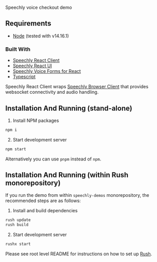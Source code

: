 Speechly voice checkout demo

## Requirements

* [Node](https://nodejs.org/) (tested with v14.16.1)

### Built With

* [Speechly React Client](https://www.npmjs.com/package/@speechly/react-client)
* [Speechly React UI](https://www.npmjs.com/package/@speechly/react-ui)
* [Speechly Voice Forms for React](https://www.npmjs.com/package/@speechly/react-voice-forms)
* [Typescript](https://www.typescriptlang.org/)

Speechly React Client wraps [Speechly Browser Client](https://www.npmjs.com/package/@speechly/react-voice-forms/browser-client) that provides websocket connectivity and audio handling.

## Installation And Running (stand-alone)

1. Install NPM packages

```bash
npm i
```

2. Start development server

```bash
npm start
```

Alternatively you can use `pnpm` instead of `npm`.

## Installation And Running (within Rush monorepository)

If you run the demo from within `speechly-demos` monorepository, the recommended steps are as follows:

1. Install and build dependencies

```bash
rush update
rush build
```

2. Start development server

```bash
rushx start
```

Please see root level README for instructions on how to set up [Rush](https://rushjs.io/).
